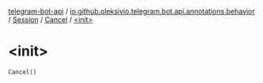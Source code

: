 [telegram-bot-api](../../../index.md) / [io.github.oleksivio.telegram.bot.api.annotations.behavior](../../index.md) / [Session](../index.md) / [Cancel](index.md) / [&lt;init&gt;](./-init-.md)

# &lt;init&gt;

`Cancel()`